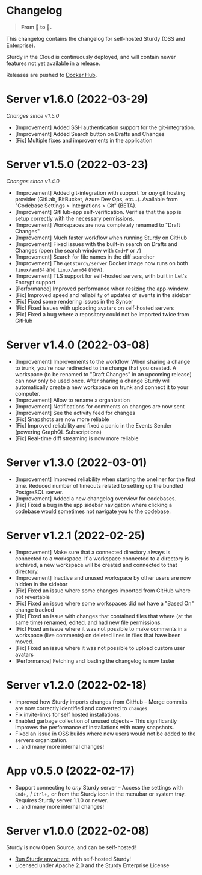 # Changelog

> **From 🥚 to 🐣.**

This changelog contains the changelog for self-hosted Sturdy (OSS and Enterprise).  

Sturdy in the Cloud is continuously deployed, and will contain newer features not yet available in a release.  

Releases are pushed to [Docker Hub](https://hub.docker.com/r/getsturdy/server/).

# Server v1.6.0 (2022-03-29)

_Changes since v1.5.0_

* [Improvement] Added SSH authentication support for the git-integration.
* [Improvement] Added Search button on Drafts and Changes
* [Fix] Multiple fixes and improvements in the application

# Server v1.5.0 (2022-03-23)

_Changes since v1.4.0_

* [Improvement] Added git-integration with support for _any_ git hosting provider (GitLab, BitBucket, Azure Dev Ops, etc...). Available from "Codebase Settings > Integrations > Git" (BETA).
* [Improvement] GitHub-app self-verification. Verifies that the app is setup correctly with the necessary permissions.
* [Improvement] Workspaces are now completely renamed to "Draft Changes"
* [Improvement] Much faster workflow when running Sturdy on GitHub
* [Improvement] Fixed issues with the built-in search on Drafts and Changes (open the search window with `Cmd+F` or `/`)
* [Improvement] Search for file names in the diff searcher
* [Improvement] The `getsturdy/server` Docker image now runs on both `linux/amd64` and `linux/arm64` (new).
* [Improvement] TLS support for self-hosted servers, with built in Let's Encrypt support
* [Performance] Improved performance when resizing the app-window.
* [Fix] Improved speed and reliability of updates of events in the sidebar
* [Fix] Fixed some rendering issues in the Syncer
* [Fix] Fixed issues with uploading avatars on self-hosted servers
* [Fix] Fixed a bug where a repository could not be imported twice from GitHub

# Server v1.4.0 (2022-03-08)

* [Improvement] Improvements to the workflow. When sharing a change to trunk, you're now redirected to the change that you created. A workspace (to be renamed to "Draft Changes" in an upcoming release) can now only be used once. After sharing a change Sturdy will automatically create a new workspace on trunk and connect it to your computer.
* [Improvement] Allow to rename a organization
* [Improvement] Notifications for comments on changes are now sent
* [Improvement] See the activity feed for changes
* [Fix] Snapshots are now more reliable
* [Fix] Improved reliability and fixed a panic in the Events Sender (powering GraphQL Subscriptions)
* [Fix] Real-time diff streaming is now more reliable

# Server v1.3.0 (2022-03-01)

* [Improvement] Improved reliability when starting the oneliner for the first time. Reduced number of timeouts related to setting up the bundled PostgreSQL server.
* [Improvement] Added a new changelog overview for codebases.
* [Fix] Fixed a bug in the app sidebar navigation where clicking a codebase would sometimes not navigate you to the codebase.

# Server v1.2.1 (2022-02-25)

* [Improvement] Make sure that a connected directory always is connected to a workspace. If a workspace connected to a directory is archived, a new workspace will be created and connected to that directory.
* [Improvement] Inactive and unused workspace by other users are now hidden in the sidebar
* [Fix] Fixed an issue where some changes imported from GitHub where not revertable
* [Fix] Fixed an issue where some workspaces did not have a "Based On" change tracked
* [Fix] Fixed an issue with changes that contained files that where (at the same time) renamed, edited, and had new file permissions.
* [Fix] Fixed an issue where it was not possible to make comments in a workspace (live comments) on deleted lines in files that have been moved.
* [Fix] Fixed an issue where it was not possible to upload custom user avatars
* [Performance] Fetching and loading the changelog is now faster

# Server v1.2.0 (2022-02-18)

* Improved how Sturdy imports changes from GitHub – Merge commits are now correctly identified and converted to `changes`.
* Fix invite-links for self hosted installations.
* Enabled garbage collection of unused objects – This significantly improves the performance of installations with many snapshots.
* Fixed an issue in OSS builds where new users would not be added to the servers organization.
* ... and many more internal changes!

# App v0.5.0 (2022-02-17)

* Support connecting to _any_ Sturdy server – Access the settings with `Cmd+,` / `Ctrl+,` or from the Sturdy icon in the menubar or system tray. Requires Sturdy server 1.1.0 or newer.
* ... and many more internal changes!

# Server v1.0.0 (2022-02-08)

Sturdy is now Open Source, and can be self-hosted! 

* [Run Sturdy anywhere](https://getsturdy.com/docs/self-hosted), with self-hosted Sturdy!
* Licensed under Apache 2.0 and the Sturdy Enterprise License
